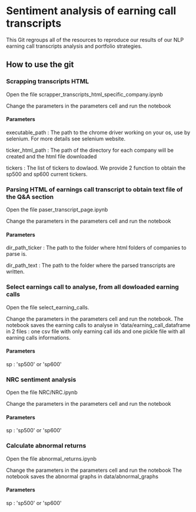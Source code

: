 # Sentiment analysis of earning call transcripts
This Git regroups all of the resources to reproduce our results of our NLP earning call transcripts analysis and portfolio strategies.

## How to use the git
### Scrapping transcripts HTML 
Open the file scrapper_transcripts_html_specific_company.ipynb

Change the parameters in the parameters cell and run the notebook
#### Parameters
executable_path : The path to the chrome driver working on your os, use by selenium. For more details see selenium website.

ticker_html_path : The path of the directory for each company will be created and the html file downloaded

tickers : The list of tickers to dowlaod. We provide 2 function to obtain the sp500 and sp600 current tickers.

### Parsing HTML of earnings call transcript to obtain text file of the Q&A section
Open the file paser_transcript_page.ipynb

Change the parameters in the parameters cell and run the notebook
#### Parameters
dir_path_ticker : The path to the folder where html folders of companies to parse is.

dir_path_text : The path to the folder where the parsed transcripts are written.

### Select earnings call to analyse, from all dowloaded earning calls
Open the file select_earning_calls.

Change the parameters in the parameters cell and run the notebook.
The notebook saves the earning calls to analyse in 'data/earning_call_dataframe in 2 files : one csv file with only earning call ids and one pickle file with all earning calls informations.

#### Parameters
sp : 'sp500' or 'sp600'

### NRC sentiment analysis
Open the file NRC/NRC.ipynb

Change the parameters in the parameters cell and run the notebook
#### Parameters
sp : 'sp500' or 'sp600'

### Calculate abnormal returns
Open the file abnormal_returns.ipynb

Change the parameters in the parameters cell and run the notebook
The notebook saves the abnormal graphs in data/abnormal_graphs
#### Parameters
sp : 'sp500' or 'sp600'
